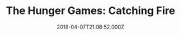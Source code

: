 ---
title: "The Hunger Games: Catching Fire"
year: 2013
date: 2018-04-07T21:08:52.000Z
permalink: /almanac/movies/2018-04-07-the-hunger-games-catching-fire/index.html
rating: 3
tmdbid: 101299
---